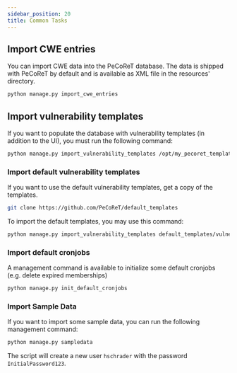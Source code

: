 ```yaml
---
sidebar_position: 20
title: Common Tasks
---
```


## Import CWE entries

You can import CWE data into the PeCoReT database.
The data is shipped with PeCoReT by default and is available as XML file in the resources' directory.

```bash
python manage.py import_cwe_entries
```

## Import vulnerability templates

If you want to populate the database with vulnerability templates (in addition to the UI), you must run the following
command:

```bash
python manage.py import_vulnerability_templates /opt/my_pecoret_templates
```

### Import default vulnerability templates

If you want to use the default vulnerability templates, get a copy of the templates.

```bash
git clone https://github.com/PeCoReT/default_templates
```

To import the default templates, you may use this command:

```bash
python manage.py import_vulnerability_templates default_templates/vulnerability_templates
```

### Import default cronjobs

A management command is available to initialize some default cronjobs (e.g. delete expired memberships)

```bash
python manage.py init_default_cronjobs
```

### Import Sample Data

If you want to import some sample data, you can run the following management command:

```bash
python manage.py sampledata
```

The script will create a new user `hschrader` with the password `InitialPassword123`.
